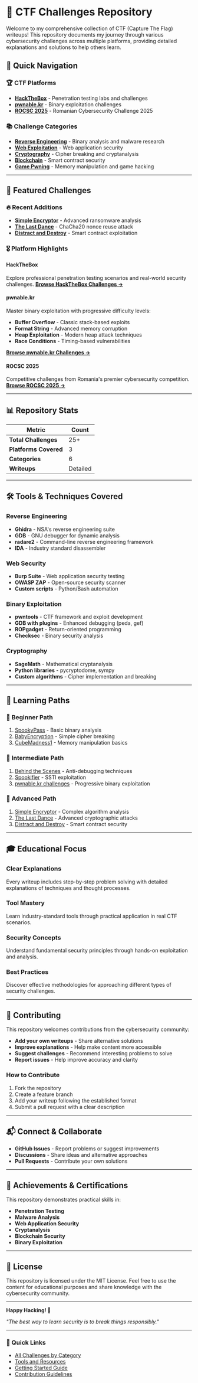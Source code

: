 # 🚩 CTF Challenges Repository

Welcome to my comprehensive collection of CTF (Capture The Flag) writeups! This repository documents my journey through various cybersecurity challenges across multiple platforms, providing detailed explanations and solutions to help others learn.

## 🎯 Quick Navigation

### 🏆 **CTF Platforms**
- [**HackTheBox**](./HackTheBox/) - Penetration testing labs and challenges
- [**pwnable.kr**](./pwnable.kr/) - Binary exploitation challenges 
- [**ROCSC 2025**](./rocsc2025/) - Romanian Cybersecurity Challenge 2025

### 📚 **Challenge Categories**
- [**Reverse Engineering**](./reversing/) - Binary analysis and malware research
- [**Web Exploitation**](./web/) - Web application security
- [**Cryptography**](./crypto/) - Cipher breaking and cryptanalysis
- [**Blockchain**](./blockchain/) - Smart contract security
- [**Game Pwning**](./pwn/) - Memory manipulation and game hacking

---

## 🌟 Featured Challenges

### 🔥 Recent Additions
- **[Simple Encryptor](./reversing/simple-encryptor/)** - Advanced ransomware analysis
- **[The Last Dance](./crypto/the-last-dance/)** - ChaCha20 nonce reuse attack
- **[Distract and Destroy](./blockchain/distract-and-destroy/)** - Smart contract exploitation

### 🎖️ Platform Highlights

#### HackTheBox
Explore professional penetration testing scenarios and real-world security challenges.
[**Browse HackTheBox Challenges →**](./HackTheBox/)

#### pwnable.kr
Master binary exploitation with progressive difficulty levels:
- **Buffer Overflow** - Classic stack-based exploits
- **Format String** - Advanced memory corruption
- **Heap Exploitation** - Modern heap attack techniques
- **Race Conditions** - Timing-based vulnerabilities

[**Browse pwnable.kr Challenges →**](./pwnable.kr/)

#### ROCSC 2025
Competitive challenges from Romania's premier cybersecurity competition.
[**Browse ROCSC 2025 →**](./rocsc2025/)

---

## 📊 Repository Stats

| Metric | Count |
|--------|-------|
| **Total Challenges** | 25+ |
| **Platforms Covered** | 3 |
| **Categories** | 6 |
| **Writeups** | Detailed |

---

## 🛠️ Tools & Techniques Covered

### Reverse Engineering
- **Ghidra** - NSA's reverse engineering suite
- **GDB** - GNU debugger for dynamic analysis
- **radare2** - Command-line reverse engineering framework
- **IDA** - Industry standard disassembler

### Web Security
- **Burp Suite** - Web application security testing
- **OWASP ZAP** - Open-source security scanner
- **Custom scripts** - Python/Bash automation

### Binary Exploitation
- **pwntools** - CTF framework and exploit development
- **GDB with plugins** - Enhanced debugging (peda, gef)
- **ROPgadget** - Return-oriented programming
- **Checksec** - Binary security analysis

### Cryptography
- **SageMath** - Mathematical cryptanalysis
- **Python libraries** - pycryptodome, sympy
- **Custom algorithms** - Cipher implementation and breaking

---

## 📖 Learning Paths

### 🌱 **Beginner Path**
1. [SpookyPass](./reversing/spookypass/) - Basic binary analysis
2. [BabyEncryption](./crypto/baby-encryption/) - Simple cipher breaking
3. [CubeMadness1](./pwn/cubemadness1/) - Memory manipulation basics

### 🚀 **Intermediate Path**
1. [Behind the Scenes](./reversing/behind-the-scenes/) - Anti-debugging techniques
2. [Spookifier](./web/spookifier/) - SSTI exploitation
3. [pwnable.kr challenges](./pwnable.kr/) - Progressive binary exploitation

### 🎯 **Advanced Path**
1. [Simple Encryptor](./reversing/simple-encryptor/) - Complex algorithm analysis
2. [The Last Dance](./crypto/the-last-dance/) - Advanced cryptographic attacks
3. [Distract and Destroy](./blockchain/distract-and-destroy/) - Smart contract security

---

## 🎓 Educational Focus

### **Clear Explanations**
Every writeup includes step-by-step problem solving with detailed explanations of techniques and thought processes.

### **Tool Mastery**
Learn industry-standard tools through practical application in real CTF scenarios.

### **Security Concepts**
Understand fundamental security principles through hands-on exploitation and analysis.

### **Best Practices**
Discover effective methodologies for approaching different types of security challenges.

---

## 🤝 Contributing

This repository welcomes contributions from the cybersecurity community:

- **Add your own writeups** - Share alternative solutions
- **Improve explanations** - Help make content more accessible
- **Suggest challenges** - Recommend interesting problems to solve
- **Report issues** - Help improve accuracy and clarity

### How to Contribute
1. Fork the repository
2. Create a feature branch
3. Add your writeup following the established format
4. Submit a pull request with a clear description

---

## 📬 Connect & Collaborate

- **GitHub Issues** - Report problems or suggest improvements
- **Discussions** - Share ideas and alternative approaches
- **Pull Requests** - Contribute your own solutions

---

## 🏅 Achievements & Certifications

This repository demonstrates practical skills in:
- **Penetration Testing**
- **Malware Analysis** 
- **Web Application Security**
- **Cryptanalysis**
- **Blockchain Security**
- **Binary Exploitation**

---

## 📝 License

This repository is licensed under the MIT License. Feel free to use the content for educational purposes and share knowledge with the cybersecurity community.

---

**Happy Hacking! 🔐**

*"The best way to learn security is to break things responsibly."*

---

### 🔗 Quick Links
- [All Challenges by Category](./challenges-by-category.md)
- [Tools and Resources](./tools-and-resources.md)
- [Getting Started Guide](./getting-started.md)
- [Contribution Guidelines](./CONTRIBUTING.md)
